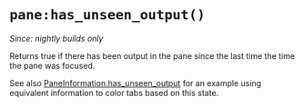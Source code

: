 # `pane:has_unseen_output()`

*Since: nightly builds only*

Returns true if there has been output in the pane since the last time
the time the pane was focused.

See also [PaneInformation.has_unseen_output](../PaneInformation.md) for
an example using equivalent information to color tabs based on this state.

